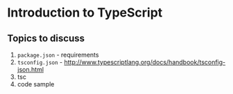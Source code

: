 # Introduction to TypeScript

## Topics to discuss

1. `package.json` - requirements
2. `tsconfig.json` - http://www.typescriptlang.org/docs/handbook/tsconfig-json.html
3. tsc
4. code sample